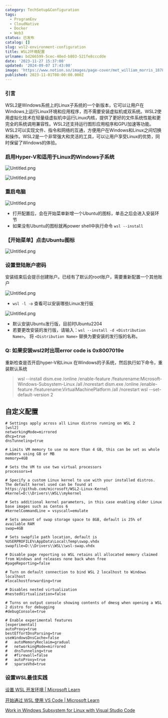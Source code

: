 ```yaml
---
category: TechSetup&Configuration
tags:
  - ProgramEnv
  - CloudNative
  - Docker
  - Web3
status: 已发布
catalog: []
slug: wsl2-environment-configuration
title: WSL2环境配置
urlname: bd266599-5cec-40ed-b803-521fe8cccdde
date: '2023-11-27 15:37:00'
updated: '2024-09-07 17:43:00'
image: 'https://www.notion.so/images/page-cover/met_william_morris_1878.jpg'
published: 2023-11-01T08:00:00.000Z
---
```


### 引言


WSL2是Windows系统上的Linux子系统的一个新版本，它可以让用户在Windows上运行Linux环境和应用程序，而不需要安装虚拟机或双系统。WSL2使用虚拟化技术在轻量级虚拟机中运行Linux内核，提供了更好的文件系统性能和更完全的系统调用兼容性。WSL2还支持运行图形应用程序和GPU加速等功能。WSL2可以实现文件、指令和网络的互通，方便用户在Windows和Linux之间切换和操作。WSL2是一个非常强大和灵活的工具，可以让用户享受Linux的优势，同时保留了Windows的体验。


### 启用Hyper-V和适用于Linux的Windows子系统


![Untitled.png](https://prod-files-secure.s3.us-west-2.amazonaws.com/5d24fe63-e567-4804-86f9-9fdc62e13082/62efe4d1-37d6-4606-a7b8-34dcd63ff38a/Untitled.png?X-Amz-Algorithm=AWS4-HMAC-SHA256&X-Amz-Content-Sha256=UNSIGNED-PAYLOAD&X-Amz-Credential=ASIAZI2LB466W3IA7RGC%2F20250219%2Fus-west-2%2Fs3%2Faws4_request&X-Amz-Date=20250219T053744Z&X-Amz-Expires=3600&X-Amz-Security-Token=IQoJb3JpZ2luX2VjEHUaCXVzLXdlc3QtMiJGMEQCIDReOB2JYQXY1vKobNlf1uBnsMeWHz18sRnVviSRncYFAiAn2GVy2RVLBvN0w%2BTt4hJ4YatQSsNUtJcSRhl5nV6a8iqIBAie%2F%2F%2F%2F%2F%2F%2F%2F%2F%2F8BEAAaDDYzNzQyMzE4MzgwNSIMmzgIhYs5Adkf2aglKtwDbFNEWkCyTyzw17iKFFiEEC0tw6XrrkYMeu7lwzsmzPm4LVX99ypufwwqKKBnFMd%2FZeOVqeCdkGOcamvb7kzQOHABN7QWycLRldOisWhzpOE9xFJuWbrAyGL7t1X9Fw0xCJz4KNQ0A1TjoXClsUFS3liemedrPoXGq%2F69JElX2EVH7s93czFGk9So8DnjX2iM4gN9KbbqRpRaixb%2BtKR5wQxe1L0JulBEr1NfNPUwYRFdvi5NMURgjlX1dNYQSqqxW2TIG6g84VLm7K%2BIText%2BTiwQqSC8AQY%2BkQrNW8A3pKGTwhuA19tIIh6dHtiEzSOE1Oz%2BUn8K5nl5bfOd8pNuAhJ4ewL%2Fe02x%2B30OMpy8qnXEUBqsKsK3BMXE6eY17%2F8asXMIWGRjD03YyCf7%2Bz6rKSrGL26Lcc0x981%2Fz4gWemDfLQVa9aJQ8HvMfmoFEp%2FGZuFNbK3RrYC08mMevZot8O42j07wXhBTneGt4Ju7pHp4NPe7P06SkBvF4NF9iJ0uEIa%2BhaTkOKzxBfxcTcsNeC8eHaMZ2nvqjk7zE8rbYzhOdxR2x69Yzl49%2Bp3UspCKQLKtYnxX%2BMVphM%2F6w1KG25QkTKioMdL7vNQzEhab0KITzPhEpuzAa9L7O0w5sPVvQY6pgHHLaKoqggScX%2BtJcIj85HDN%2B182xaVBzPMwVszQJs9exl7jJ%2BPBvn%2BN0yKEXfOtO%2BJoMe%2F6z5Gscp4C%2B3a7jForMxFbtQimRftMfG9tYAOXtFEOo1AfFokkESAMbyu7LOwbhZbC908rYAbEI6XEjuZIqBFO4OZ1OOPyBon02jU2mQL3%2Fd3rcgQDyQ2PA%2FotI8V5FicqHU3IJ%2FfWyoebAgkv2VHWDvq&X-Amz-Signature=40a0afef50ccd0defa2e14a13e4e3d662a5f89392d309d291a30db535ab10f82&X-Amz-SignedHeaders=host&x-id=GetObject)


![Untitled.png](https://prod-files-secure.s3.us-west-2.amazonaws.com/5d24fe63-e567-4804-86f9-9fdc62e13082/74866fe6-9ce5-4055-94c5-4900f6f5ff8b/Untitled.png?X-Amz-Algorithm=AWS4-HMAC-SHA256&X-Amz-Content-Sha256=UNSIGNED-PAYLOAD&X-Amz-Credential=ASIAZI2LB466W3IA7RGC%2F20250219%2Fus-west-2%2Fs3%2Faws4_request&X-Amz-Date=20250219T053744Z&X-Amz-Expires=3600&X-Amz-Security-Token=IQoJb3JpZ2luX2VjEHUaCXVzLXdlc3QtMiJGMEQCIDReOB2JYQXY1vKobNlf1uBnsMeWHz18sRnVviSRncYFAiAn2GVy2RVLBvN0w%2BTt4hJ4YatQSsNUtJcSRhl5nV6a8iqIBAie%2F%2F%2F%2F%2F%2F%2F%2F%2F%2F8BEAAaDDYzNzQyMzE4MzgwNSIMmzgIhYs5Adkf2aglKtwDbFNEWkCyTyzw17iKFFiEEC0tw6XrrkYMeu7lwzsmzPm4LVX99ypufwwqKKBnFMd%2FZeOVqeCdkGOcamvb7kzQOHABN7QWycLRldOisWhzpOE9xFJuWbrAyGL7t1X9Fw0xCJz4KNQ0A1TjoXClsUFS3liemedrPoXGq%2F69JElX2EVH7s93czFGk9So8DnjX2iM4gN9KbbqRpRaixb%2BtKR5wQxe1L0JulBEr1NfNPUwYRFdvi5NMURgjlX1dNYQSqqxW2TIG6g84VLm7K%2BIText%2BTiwQqSC8AQY%2BkQrNW8A3pKGTwhuA19tIIh6dHtiEzSOE1Oz%2BUn8K5nl5bfOd8pNuAhJ4ewL%2Fe02x%2B30OMpy8qnXEUBqsKsK3BMXE6eY17%2F8asXMIWGRjD03YyCf7%2Bz6rKSrGL26Lcc0x981%2Fz4gWemDfLQVa9aJQ8HvMfmoFEp%2FGZuFNbK3RrYC08mMevZot8O42j07wXhBTneGt4Ju7pHp4NPe7P06SkBvF4NF9iJ0uEIa%2BhaTkOKzxBfxcTcsNeC8eHaMZ2nvqjk7zE8rbYzhOdxR2x69Yzl49%2Bp3UspCKQLKtYnxX%2BMVphM%2F6w1KG25QkTKioMdL7vNQzEhab0KITzPhEpuzAa9L7O0w5sPVvQY6pgHHLaKoqggScX%2BtJcIj85HDN%2B182xaVBzPMwVszQJs9exl7jJ%2BPBvn%2BN0yKEXfOtO%2BJoMe%2F6z5Gscp4C%2B3a7jForMxFbtQimRftMfG9tYAOXtFEOo1AfFokkESAMbyu7LOwbhZbC908rYAbEI6XEjuZIqBFO4OZ1OOPyBon02jU2mQL3%2Fd3rcgQDyQ2PA%2FotI8V5FicqHU3IJ%2FfWyoebAgkv2VHWDvq&X-Amz-Signature=6edf3bda07f6edc5cb2c5a018bb091fda9a65e5122624560dc239f3a436c2ae6&X-Amz-SignedHeaders=host&x-id=GetObject)


### 重启电脑


![Untitled.png](https://prod-files-secure.s3.us-west-2.amazonaws.com/5d24fe63-e567-4804-86f9-9fdc62e13082/ed8ca255-2fda-4c1b-9b1a-f1896300e8e7/Untitled.png?X-Amz-Algorithm=AWS4-HMAC-SHA256&X-Amz-Content-Sha256=UNSIGNED-PAYLOAD&X-Amz-Credential=ASIAZI2LB466W3IA7RGC%2F20250219%2Fus-west-2%2Fs3%2Faws4_request&X-Amz-Date=20250219T053744Z&X-Amz-Expires=3600&X-Amz-Security-Token=IQoJb3JpZ2luX2VjEHUaCXVzLXdlc3QtMiJGMEQCIDReOB2JYQXY1vKobNlf1uBnsMeWHz18sRnVviSRncYFAiAn2GVy2RVLBvN0w%2BTt4hJ4YatQSsNUtJcSRhl5nV6a8iqIBAie%2F%2F%2F%2F%2F%2F%2F%2F%2F%2F8BEAAaDDYzNzQyMzE4MzgwNSIMmzgIhYs5Adkf2aglKtwDbFNEWkCyTyzw17iKFFiEEC0tw6XrrkYMeu7lwzsmzPm4LVX99ypufwwqKKBnFMd%2FZeOVqeCdkGOcamvb7kzQOHABN7QWycLRldOisWhzpOE9xFJuWbrAyGL7t1X9Fw0xCJz4KNQ0A1TjoXClsUFS3liemedrPoXGq%2F69JElX2EVH7s93czFGk9So8DnjX2iM4gN9KbbqRpRaixb%2BtKR5wQxe1L0JulBEr1NfNPUwYRFdvi5NMURgjlX1dNYQSqqxW2TIG6g84VLm7K%2BIText%2BTiwQqSC8AQY%2BkQrNW8A3pKGTwhuA19tIIh6dHtiEzSOE1Oz%2BUn8K5nl5bfOd8pNuAhJ4ewL%2Fe02x%2B30OMpy8qnXEUBqsKsK3BMXE6eY17%2F8asXMIWGRjD03YyCf7%2Bz6rKSrGL26Lcc0x981%2Fz4gWemDfLQVa9aJQ8HvMfmoFEp%2FGZuFNbK3RrYC08mMevZot8O42j07wXhBTneGt4Ju7pHp4NPe7P06SkBvF4NF9iJ0uEIa%2BhaTkOKzxBfxcTcsNeC8eHaMZ2nvqjk7zE8rbYzhOdxR2x69Yzl49%2Bp3UspCKQLKtYnxX%2BMVphM%2F6w1KG25QkTKioMdL7vNQzEhab0KITzPhEpuzAa9L7O0w5sPVvQY6pgHHLaKoqggScX%2BtJcIj85HDN%2B182xaVBzPMwVszQJs9exl7jJ%2BPBvn%2BN0yKEXfOtO%2BJoMe%2F6z5Gscp4C%2B3a7jForMxFbtQimRftMfG9tYAOXtFEOo1AfFokkESAMbyu7LOwbhZbC908rYAbEI6XEjuZIqBFO4OZ1OOPyBon02jU2mQL3%2Fd3rcgQDyQ2PA%2FotI8V5FicqHU3IJ%2FfWyoebAgkv2VHWDvq&X-Amz-Signature=01519f7bc2432a95387de38dd5e62d681f25bbe05d69ffa19b982841b2bb6e94&X-Amz-SignedHeaders=host&x-id=GetObject)

- 打开配置后，会在开始菜单新增一个Ubuntu的图标，单击之后会进入安装环节
- 如果没有Ubuntu的图标就再power shell中执行命令 `wsl --install`

### 【开始菜单】点击Ubuntu图标


![Untitled.png](https://prod-files-secure.s3.us-west-2.amazonaws.com/5d24fe63-e567-4804-86f9-9fdc62e13082/d7415a12-f453-43fe-a604-a208d85638a3/Untitled.png?X-Amz-Algorithm=AWS4-HMAC-SHA256&X-Amz-Content-Sha256=UNSIGNED-PAYLOAD&X-Amz-Credential=ASIAZI2LB466W3IA7RGC%2F20250219%2Fus-west-2%2Fs3%2Faws4_request&X-Amz-Date=20250219T053744Z&X-Amz-Expires=3600&X-Amz-Security-Token=IQoJb3JpZ2luX2VjEHUaCXVzLXdlc3QtMiJGMEQCIDReOB2JYQXY1vKobNlf1uBnsMeWHz18sRnVviSRncYFAiAn2GVy2RVLBvN0w%2BTt4hJ4YatQSsNUtJcSRhl5nV6a8iqIBAie%2F%2F%2F%2F%2F%2F%2F%2F%2F%2F8BEAAaDDYzNzQyMzE4MzgwNSIMmzgIhYs5Adkf2aglKtwDbFNEWkCyTyzw17iKFFiEEC0tw6XrrkYMeu7lwzsmzPm4LVX99ypufwwqKKBnFMd%2FZeOVqeCdkGOcamvb7kzQOHABN7QWycLRldOisWhzpOE9xFJuWbrAyGL7t1X9Fw0xCJz4KNQ0A1TjoXClsUFS3liemedrPoXGq%2F69JElX2EVH7s93czFGk9So8DnjX2iM4gN9KbbqRpRaixb%2BtKR5wQxe1L0JulBEr1NfNPUwYRFdvi5NMURgjlX1dNYQSqqxW2TIG6g84VLm7K%2BIText%2BTiwQqSC8AQY%2BkQrNW8A3pKGTwhuA19tIIh6dHtiEzSOE1Oz%2BUn8K5nl5bfOd8pNuAhJ4ewL%2Fe02x%2B30OMpy8qnXEUBqsKsK3BMXE6eY17%2F8asXMIWGRjD03YyCf7%2Bz6rKSrGL26Lcc0x981%2Fz4gWemDfLQVa9aJQ8HvMfmoFEp%2FGZuFNbK3RrYC08mMevZot8O42j07wXhBTneGt4Ju7pHp4NPe7P06SkBvF4NF9iJ0uEIa%2BhaTkOKzxBfxcTcsNeC8eHaMZ2nvqjk7zE8rbYzhOdxR2x69Yzl49%2Bp3UspCKQLKtYnxX%2BMVphM%2F6w1KG25QkTKioMdL7vNQzEhab0KITzPhEpuzAa9L7O0w5sPVvQY6pgHHLaKoqggScX%2BtJcIj85HDN%2B182xaVBzPMwVszQJs9exl7jJ%2BPBvn%2BN0yKEXfOtO%2BJoMe%2F6z5Gscp4C%2B3a7jForMxFbtQimRftMfG9tYAOXtFEOo1AfFokkESAMbyu7LOwbhZbC908rYAbEI6XEjuZIqBFO4OZ1OOPyBon02jU2mQL3%2Fd3rcgQDyQ2PA%2FotI8V5FicqHU3IJ%2FfWyoebAgkv2VHWDvq&X-Amz-Signature=4eb55dee16e713450535ddabcfb86c0a5cbe163b134430b0c5e6f798b3c52e0e&X-Amz-SignedHeaders=host&x-id=GetObject)


### 设置登陆账户密码


安装结束后会提示创建账户。已经有了默认的root账户，需要重新配置一个其他账户


![Untitled.png](https://prod-files-secure.s3.us-west-2.amazonaws.com/5d24fe63-e567-4804-86f9-9fdc62e13082/bb38a6ce-031e-4122-9787-de509d2240bf/Untitled.png?X-Amz-Algorithm=AWS4-HMAC-SHA256&X-Amz-Content-Sha256=UNSIGNED-PAYLOAD&X-Amz-Credential=ASIAZI2LB466W3IA7RGC%2F20250219%2Fus-west-2%2Fs3%2Faws4_request&X-Amz-Date=20250219T053744Z&X-Amz-Expires=3600&X-Amz-Security-Token=IQoJb3JpZ2luX2VjEHUaCXVzLXdlc3QtMiJGMEQCIDReOB2JYQXY1vKobNlf1uBnsMeWHz18sRnVviSRncYFAiAn2GVy2RVLBvN0w%2BTt4hJ4YatQSsNUtJcSRhl5nV6a8iqIBAie%2F%2F%2F%2F%2F%2F%2F%2F%2F%2F8BEAAaDDYzNzQyMzE4MzgwNSIMmzgIhYs5Adkf2aglKtwDbFNEWkCyTyzw17iKFFiEEC0tw6XrrkYMeu7lwzsmzPm4LVX99ypufwwqKKBnFMd%2FZeOVqeCdkGOcamvb7kzQOHABN7QWycLRldOisWhzpOE9xFJuWbrAyGL7t1X9Fw0xCJz4KNQ0A1TjoXClsUFS3liemedrPoXGq%2F69JElX2EVH7s93czFGk9So8DnjX2iM4gN9KbbqRpRaixb%2BtKR5wQxe1L0JulBEr1NfNPUwYRFdvi5NMURgjlX1dNYQSqqxW2TIG6g84VLm7K%2BIText%2BTiwQqSC8AQY%2BkQrNW8A3pKGTwhuA19tIIh6dHtiEzSOE1Oz%2BUn8K5nl5bfOd8pNuAhJ4ewL%2Fe02x%2B30OMpy8qnXEUBqsKsK3BMXE6eY17%2F8asXMIWGRjD03YyCf7%2Bz6rKSrGL26Lcc0x981%2Fz4gWemDfLQVa9aJQ8HvMfmoFEp%2FGZuFNbK3RrYC08mMevZot8O42j07wXhBTneGt4Ju7pHp4NPe7P06SkBvF4NF9iJ0uEIa%2BhaTkOKzxBfxcTcsNeC8eHaMZ2nvqjk7zE8rbYzhOdxR2x69Yzl49%2Bp3UspCKQLKtYnxX%2BMVphM%2F6w1KG25QkTKioMdL7vNQzEhab0KITzPhEpuzAa9L7O0w5sPVvQY6pgHHLaKoqggScX%2BtJcIj85HDN%2B182xaVBzPMwVszQJs9exl7jJ%2BPBvn%2BN0yKEXfOtO%2BJoMe%2F6z5Gscp4C%2B3a7jForMxFbtQimRftMfG9tYAOXtFEOo1AfFokkESAMbyu7LOwbhZbC908rYAbEI6XEjuZIqBFO4OZ1OOPyBon02jU2mQL3%2Fd3rcgQDyQ2PA%2FotI8V5FicqHU3IJ%2FfWyoebAgkv2VHWDvq&X-Amz-Signature=6f9fe0d3af6dd20a2099f0715aa951cebbbd105beeabfd6fc11b8348b0d83b67&X-Amz-SignedHeaders=host&x-id=GetObject)

- `wsl -l -o` 查看可以安装哪些Linux发行版

![Untitled.png](https://prod-files-secure.s3.us-west-2.amazonaws.com/5d24fe63-e567-4804-86f9-9fdc62e13082/4b4e5e2f-4e13-4651-8884-559a62c38137/Untitled.png?X-Amz-Algorithm=AWS4-HMAC-SHA256&X-Amz-Content-Sha256=UNSIGNED-PAYLOAD&X-Amz-Credential=ASIAZI2LB466W3IA7RGC%2F20250219%2Fus-west-2%2Fs3%2Faws4_request&X-Amz-Date=20250219T053744Z&X-Amz-Expires=3600&X-Amz-Security-Token=IQoJb3JpZ2luX2VjEHUaCXVzLXdlc3QtMiJGMEQCIDReOB2JYQXY1vKobNlf1uBnsMeWHz18sRnVviSRncYFAiAn2GVy2RVLBvN0w%2BTt4hJ4YatQSsNUtJcSRhl5nV6a8iqIBAie%2F%2F%2F%2F%2F%2F%2F%2F%2F%2F8BEAAaDDYzNzQyMzE4MzgwNSIMmzgIhYs5Adkf2aglKtwDbFNEWkCyTyzw17iKFFiEEC0tw6XrrkYMeu7lwzsmzPm4LVX99ypufwwqKKBnFMd%2FZeOVqeCdkGOcamvb7kzQOHABN7QWycLRldOisWhzpOE9xFJuWbrAyGL7t1X9Fw0xCJz4KNQ0A1TjoXClsUFS3liemedrPoXGq%2F69JElX2EVH7s93czFGk9So8DnjX2iM4gN9KbbqRpRaixb%2BtKR5wQxe1L0JulBEr1NfNPUwYRFdvi5NMURgjlX1dNYQSqqxW2TIG6g84VLm7K%2BIText%2BTiwQqSC8AQY%2BkQrNW8A3pKGTwhuA19tIIh6dHtiEzSOE1Oz%2BUn8K5nl5bfOd8pNuAhJ4ewL%2Fe02x%2B30OMpy8qnXEUBqsKsK3BMXE6eY17%2F8asXMIWGRjD03YyCf7%2Bz6rKSrGL26Lcc0x981%2Fz4gWemDfLQVa9aJQ8HvMfmoFEp%2FGZuFNbK3RrYC08mMevZot8O42j07wXhBTneGt4Ju7pHp4NPe7P06SkBvF4NF9iJ0uEIa%2BhaTkOKzxBfxcTcsNeC8eHaMZ2nvqjk7zE8rbYzhOdxR2x69Yzl49%2Bp3UspCKQLKtYnxX%2BMVphM%2F6w1KG25QkTKioMdL7vNQzEhab0KITzPhEpuzAa9L7O0w5sPVvQY6pgHHLaKoqggScX%2BtJcIj85HDN%2B182xaVBzPMwVszQJs9exl7jJ%2BPBvn%2BN0yKEXfOtO%2BJoMe%2F6z5Gscp4C%2B3a7jForMxFbtQimRftMfG9tYAOXtFEOo1AfFokkESAMbyu7LOwbhZbC908rYAbEI6XEjuZIqBFO4OZ1OOPyBon02jU2mQL3%2Fd3rcgQDyQ2PA%2FotI8V5FicqHU3IJ%2FfWyoebAgkv2VHWDvq&X-Amz-Signature=14ac869c44f321a6a9ea0b265f7f1543343a7eb07a58f60ca6074ce7219e42aa&X-Amz-SignedHeaders=host&x-id=GetObject)

- 默认安装Ubuntu发行版，目前时Ubuntu2204
- 若要更改安装的发行版，请输入：`wsl --install -d <Distribution Name>`。 将 `<Distribution Name>` 替换为要安装的发行版的名称。

### Q: 如果安装wsl2时出现error code is 0x8007019e


重新检查是否开启hyper-V和Linux 在Windows的子系统，然后执行如下命令，重装默认系统

> wsl --install
> dism.exe /online /enable-feature /featurename:Microsoft-Windows-Subsystem-Linux /all /norestart
> dism.exe /online /enable-feature /featurename:VirtualMachinePlatform /all /norestart
> wsl --set-default-version 2

## 自定义配置


```shell
# Settings apply across all Linux distros running on WSL 2
[wsl2]
networkingMode=mirrored
dhcp=true
dnsTunneling=true

# Limits VM memory to use no more than 4 GB, this can be set as whole numbers using GB or MB
memory=4GB 

# Sets the VM to use two virtual processors
processors=4

# Specify a custom Linux kernel to use with your installed distros. The default kernel used can be found at https://github.com/microsoft/WSL2-Linux-Kernel
#kernel=D:\\Drivers\\WSL\\mykernel

# Sets additional kernel parameters, in this case enabling older Linux base images such as Centos 6
#kernelCommandLine = vsyscall=emulate

# Sets amount of swap storage space to 8GB, default is 25% of available RAM
swap=4GB

# Sets swapfile path location, default is %USERPROFILE%\AppData\Local\Temp\swap.vhdx
swapfile=D:\\Drivers\\WSL\\wsl-swap.vhdx

# Disable page reporting so WSL retains all allocated memory claimed from Windows and releases none back when free
#pageReporting=false

# Turn on default connection to bind WSL 2 localhost to Windows localhost
#localhostforwarding=true

# Disables nested virtualization
#nestedVirtualization=false

# Turns on output console showing contents of dmesg when opening a WSL 2 distro for debugging
#debugConsole=true

# Enable experimental features
[experimental]
autoProxy=true
bestEffortDnsParsing=true
useWindowsDnsCache=false
#   autoMemoryReclaim=gradual
#   networkingMode=mirrored
#   dnsTunneling=true
#   #firewall=false
#   autoProxy=true
#   sparseVhd=true
```


### 设置WSL最佳实践


[设置 WSL 开发环境 | Microsoft Learn](https://learn.microsoft.com/zh-cn/windows/wsl/setup/environment#set-up-your-linux-username-and-password)


[开始通过 WSL 使用 VS Code | Microsoft Learn](https://learn.microsoft.com/zh-cn/windows/wsl/tutorials/wsl-vscode)


[Work in Windows Subsystem for Linux with Visual Studio Code](https://code.visualstudio.com/docs/remote/wsl-tutorial)

